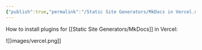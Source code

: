 ```yaml
---
{"publish":true,"permalink":"/Static Site Generators/MkDocs in Vercel.md","cssclasses":""}
---
```



How to install plugins for [[Static Site Generators/MkDocs]] in Vercel:

![[images/vercel.png]]